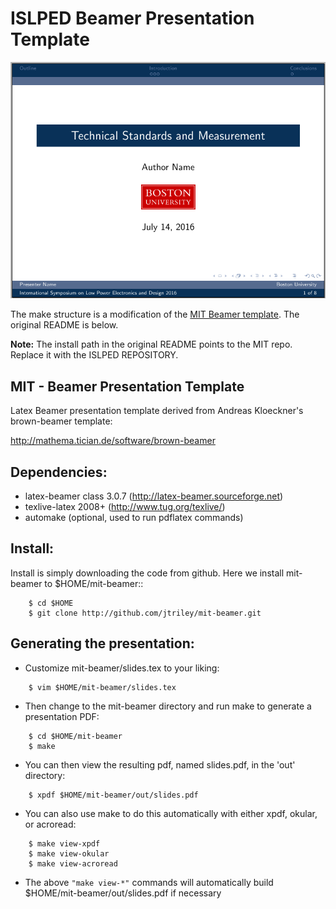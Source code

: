 ISLPED Beamer Presentation Template
===================================

![Preview](preview.png)

The make structure is a modification of the [MIT Beamer template](https://github.com/jtriley/mit-beamer). The original README is below.

**Note:** The install path in the original README points to the MIT repo. Replace it with the ISLPED REPOSITORY.

MIT - Beamer Presentation Template
----------------------------------

Latex Beamer presentation template derived from Andreas Kloeckner's brown-beamer template:

http://mathema.tician.de/software/brown-beamer

Dependencies:
-------------
* latex-beamer class 3.0.7 (http://latex-beamer.sourceforge.net)
* texlive-latex 2008+ (http://www.tug.org/texlive/)
* automake (optional, used to run pdflatex commands)

Install:
--------
Install is simply downloading the code from github. Here we install mit-beamer to $HOME/mit-beamer::
```
    $ cd $HOME
    $ git clone http://github.com/jtriley/mit-beamer.git
```

Generating the presentation:
----------------------------
- Customize mit-beamer/slides.tex to your liking:
```
    $ vim $HOME/mit-beamer/slides.tex
```
- Then change to the mit-beamer directory and run make to generate a presentation PDF:
```
    $ cd $HOME/mit-beamer
    $ make
```
- You can then view the resulting pdf, named slides.pdf, in the 'out' directory:
```
    $ xpdf $HOME/mit-beamer/out/slides.pdf
```
- You can also use make to do this automatically with either xpdf, okular, or acroread:
```
    $ make view-xpdf
    $ make view-okular
    $ make view-acroread
```
- The above `"make view-*"` commands will automatically build $HOME/mit-beamer/out/slides.pdf if necessary
